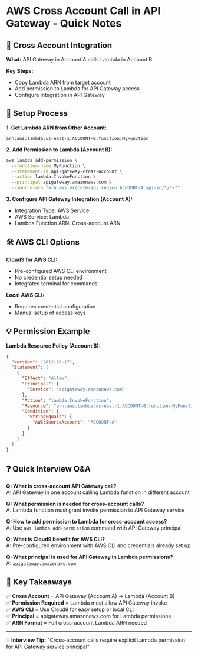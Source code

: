 # AWS Cross Account Call in API Gateway - Quick Notes

## 🔄 Cross Account Integration

**What:** API Gateway in Account A calls Lambda in Account B

**Key Steps:**
- Copy Lambda ARN from target account
- Add permission to Lambda for API Gateway access
- Configure integration in API Gateway

## 🔧 Setup Process

**1. Get Lambda ARN from Other Account:**
```
arn:aws:lambda:us-east-1:ACCOUNT-B:function:MyFunction
```

**2. Add Permission to Lambda (Account B):**
```bash
aws lambda add-permission \
  --function-name MyFunction \
  --statement-id api-gateway-cross-account \
  --action lambda:InvokeFunction \
  --principal apigateway.amazonaws.com \
  --source-arn "arn:aws:execute-api:region:ACCOUNT-A:api-id/*/*/*"
```

**3. Configure API Gateway Integration (Account A):**
- Integration Type: AWS Service
- AWS Service: Lambda
- Lambda Function ARN: Cross-account ARN

## 🛠️ AWS CLI Options

**Cloud9 for AWS CLI:**
- Pre-configured AWS CLI environment
- No credential setup needed
- Integrated terminal for commands

**Local AWS CLI:**
- Requires credential configuration
- Manual setup of access keys

## 💡 Permission Example

**Lambda Resource Policy (Account B):**
```json
{
  "Version": "2012-10-17",
  "Statement": [
    {
      "Effect": "Allow",
      "Principal": {
        "Service": "apigateway.amazonaws.com"
      },
      "Action": "lambda:InvokeFunction",
      "Resource": "arn:aws:lambda:us-east-1:ACCOUNT-B:function:MyFunction",
      "Condition": {
        "StringEquals": {
          "AWS:SourceAccount": "ACCOUNT-A"
        }
      }
    }
  ]
}
```

## ❓ Quick Interview Q&A

**Q: What is cross-account API Gateway call?**  
A: API Gateway in one account calling Lambda function in different account

**Q: What permission is needed for cross-account calls?**  
A: Lambda function must grant invoke permission to API Gateway service

**Q: How to add permission to Lambda for cross-account access?**  
A: Use `aws lambda add-permission` command with API Gateway principal

**Q: What is Cloud9 benefit for AWS CLI?**  
A: Pre-configured environment with AWS CLI and credentials already set up

**Q: What principal is used for API Gateway in Lambda permissions?**  
A: `apigateway.amazonaws.com`

## 🎯 Key Takeaways

✅ **Cross Account** = API Gateway (Account A) → Lambda (Account B)  
✅ **Permission Required** = Lambda must allow API Gateway invoke  
✅ **AWS CLI** = Use Cloud9 for easy setup or local CLI  
✅ **Principal** = apigateway.amazonaws.com for Lambda permissions  
✅ **ARN Format** = Full cross-account Lambda ARN needed

---
💡 **Interview Tip:** "Cross-account calls require explicit Lambda permission for API Gateway service principal"